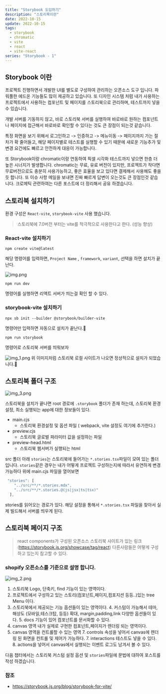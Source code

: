 ```yaml
---
title: "Storybook 도입하기"
description: "스토리북이란"
date: 2022-10-15
update: 2022-10-15
tags:
  - storybook
  - chromatic
  - vite
  - react
  - vite-react
series: "Storybook - 1"
---
```


## Storybook 이란

프로젝트 진행하면서 개발한 UI를 별도로 구성하여 관리하는 오픈소스 도구 입니다.
파워풀한 에드온 기능들도 많이 제공하고 있습니다. 또 디자인 시스템 처럼 내가 사용하는 프로젝트에서
사용하는 컴포넌트 및 페이지를 스토리북으로 관리하며, 테스트까지 넣을 수 있습니다.

개발 서버를 기동하지 않고, 바로 스토리북 서버를 실행하여 바로바로 원하는 컴포넌트나 페이지에 접근해서
바로바로 확인할 수 있다는 것도 큰 장점이 되는것 같습니다.

특정 화면을 보기 위해서 로그인하고 -> 인증하고 -> 메뉴이동 -> 페이지까지 가는 절차가 확 줄어들고,
해당 페이지별로 테스트를 실행할 수 있기 때문에 새로운 기능추가 및 변경 요건에도 빠르고 안전하게 대응이 가능합니다.

또 Storybook이랑 chromatic이랑 연동하여 픽셀 시각화 테스트까지 넣으면 한층 더 높은 시너지가
발생합니다. chromatic는 무료, 유료 버전이 있지만, 프로젝트가 작다면 무료버전으로도 충분히 사용가능하고,
좋은 효율을 보고 있다면 결제해서 사용해도 좋을듯 합니다. 또 이슈 사항 메일을 보내면 진짜 빠르게
답변이 오는것도 큰 장점인것 같습니다. 크로메틱 관련하여는 다른 포스트에 더 정리해서 공유 하겠습니다.


## 스토리북 설치하기

환경 구성은 `React-vite`, `storybook-vite` 사용 했습니다.

>스토리북에 7.0버전 부터는 vite를 적극적으로 사용한다고 한다. (성능 향상)


### React-vite 설치하기
```npm
npm create vite@latest
```
해당 명령어를 입력하면, `Project Name` , `framework`, `variant`, 선택을 하면 설치가 끝난다.

![img.png](../Storybook/img.png)

```npm
npm run dev  
```
명령어를 실행하면 리액트 서버가 띄는걸 확인 할 수 있다.


### storybook-vite 설치하기
```npm
npx sb init --builder @storybook/builder-vite
```
명령어만 입력하면 자동으로 설치가 끝난다.🎃
```npm
npm run storybook
```
명령어로 스토리북 서버를 띄워보자

![img_1.png](img_1.png)
위 이미지처럼 스토리북 로컬 사이트가 나오면 정상적으로 설치가 되었습니다.👏

## 스토리북 폴더 구조
![img_3.png](img_3.png)

스토리북을 설치가 끝나면 root 경로에 `.storybook` 폴더가 존재 하는데, 스토리북 환경 설정,
최소 실행되는 app에 대한 정보들이 있다.
- main.cjs
  - 스토리북 환경설정 및 옵션 파일 ( webpack, vite 설정도 여기에 추가한다.)
- preview.cjs
  - 스토리북 글로벌 파라미터 값을 설정하는 파일
- preview-head.html
  - 스토리북 웹서버가 실행되는 html

src 폴더 아래 `stories`는 스토리북에 들어가는 `*.stories.tsx`파일이 모여 있는 폴더 입니다.
`stories`같은 경우는 내가 어떻게 프로젝트 구성하는지에 따라서 유연하게 변경 가능하다
위에 main.cjs 파일을 열어보면 
```js
 "stories": [
    "../src/**/*.stories.mdx",
    "../src/**/*.stories.@(js|jsx|ts|tsx)"
  ],
```
stories를 읽어오는 경로가 있다. 해당 설정을 통해서 `*.stories.tsx` 파일을 찾아서 실제 빌드해서
서버를 띄우게 된다.

## 스토리북 페이지 구조
> react components가 구성된 오픈소스 스토리북 사이트가 있는 링크(https://storybook.js.org/showcase/tag/react)
> 다른사람들은 어떻게 구성 하고 있는지 참고할 수 있다.
### shopify 오픈소스를 기준으로 설명 합니다.
![img_2.png](img_2.png)

1. 스토리북 Logo, 단축키, find 기능이 있는 영역이다.
2. 프로젝트에서 구성하고 있는 스토리(컴포넌트,페이지,컴포지션 등등..)있는 tree Menu 이다.
3. 스토리북에서 제공되는 기능 옵션들이 있는 영역이다.
   4. 커스텀이 가능해서 테마, 해상도 (모바일,테스크탑, 등등) 확대, margin,padding,link 다양한 옵션들이 있다.
   5. docs 기능이 있어 컴포넌트를 문서화할 수 있다.
5. canvas 영역 내가 실제로 구현한 컴포넌트,페이지가 렌더링 되는 영역이다.
6. canvas 영역을 컨트롤할 수 있는 영역
   7. controls 속성을 넣어서 canvas에 렌더링 된 화면을 컨트롤 및 제어가 가능하다.
   7. interactions 테스트도 넣을 수 있다.
   8. actions을 넣어서 canvas에서 실행되는 이벤트 로그도 남겨서 볼 수 있다.


다음 챕터에서는 스토리북 커스텀 설정 옵션 및 `stories`파일에 문법에 대하여 포스트를 작성 하겠습니다.



### 참조
- https://storybook.js.org/blog/storybook-for-vite/
